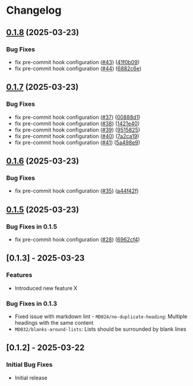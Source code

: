 # Changelog

## [0.1.8](https://github.com/SourceSpring/action-nexus-upload/compare/v0.1.7...v0.1.8) (2025-03-23)


### Bug Fixes

* fix pre-commit hook configuration ([#43](https://github.com/SourceSpring/action-nexus-upload/issues/43)) ([41f0b09](https://github.com/SourceSpring/action-nexus-upload/commit/41f0b09fc7981398c78aeebdabb5b42e9fc5bc2b))
* fix pre-commit hook configuration ([#44](https://github.com/SourceSpring/action-nexus-upload/issues/44)) ([6882c6e](https://github.com/SourceSpring/action-nexus-upload/commit/6882c6e7832a917c4ca2feba30b4eee3b1ca896b))

## [0.1.7](https://github.com/SourceSpring/action-nexus-upload/compare/v0.1.6...v0.1.7) (2025-03-23)


### Bug Fixes

* fix pre-commit hook configuration ([#37](https://github.com/SourceSpring/action-nexus-upload/issues/37)) ([00888d1](https://github.com/SourceSpring/action-nexus-upload/commit/00888d1560d611d0aee56cbcf3f974483607c28b))
* fix pre-commit hook configuration ([#38](https://github.com/SourceSpring/action-nexus-upload/issues/38)) ([1421e40](https://github.com/SourceSpring/action-nexus-upload/commit/1421e40799616b6b99d972794f8c0aabaefcdc87))
* fix pre-commit hook configuration ([#39](https://github.com/SourceSpring/action-nexus-upload/issues/39)) ([9515825](https://github.com/SourceSpring/action-nexus-upload/commit/9515825cc73e9b73c1f3c0140cf31b156d56eb98))
* fix pre-commit hook configuration ([#40](https://github.com/SourceSpring/action-nexus-upload/issues/40)) ([7a2ca19](https://github.com/SourceSpring/action-nexus-upload/commit/7a2ca19e370de1f25c85f68487eabe45c34b849e))
* fix pre-commit hook configuration ([#41](https://github.com/SourceSpring/action-nexus-upload/issues/41)) ([5a498e9](https://github.com/SourceSpring/action-nexus-upload/commit/5a498e9384ea7262c5405cde3f5e34482cd8c385))

## [0.1.6](https://github.com/SourceSpring/action-nexus-upload/compare/v0.1.5...v0.1.6) (2025-03-23)


### Bug Fixes

* fix pre-commit hook configuration ([#35](https://github.com/SourceSpring/action-nexus-upload/issues/35)) ([a44f42f](https://github.com/SourceSpring/action-nexus-upload/commit/a44f42f04aed49e1bf7ec2be0c238d5310570543))

## [0.1.5](https://github.com/SourceSpring/action-nexus-upload/compare/v0.1.4...v0.1.5) (2025-03-23)

### Bug Fixes in 0.1.5

- fix pre-commit hook configuration ([#28](https://github.com/SourceSpring/action-nexus-upload/issues/28)) ([6962cf4](https://github.com/SourceSpring/action-nexus-upload/commit/6962cf496664987e51f6b7e122faad8fd53a859a))

## [0.1.3] - 2025-03-23

### Features

- Introduced new feature X

### Bug Fixes in 0.1.3

- Fixed issue with markdown lint - `MD024/no-duplicate-heading`: Multiple headings with the same content
- `MD032/blanks-around-lists`: Lists should be surrounded by blank lines

## [0.1.2] - 2025-03-22

### Initial Bug Fixes

- Initial release
